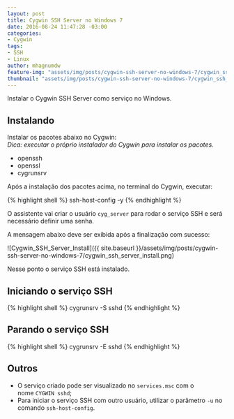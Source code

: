 ```yaml
---
layout: post
title: Cygwin SSH Server no Windows 7
date: 2016-08-24 11:47:28 -03:00
categories:
- Cygwin
tags:
- SSH
- Linux
author: mhagnumdw
feature-img: "assets/img/posts/cygwin-ssh-server-no-windows-7/cygwin_ssh_server_logo.png"
thumbnail: "assets/img/posts/cygwin-ssh-server-no-windows-7/cygwin_ssh_server_logo.png"
---
```


Instalar o Cygwin SSH Server como serviço no Windows.

<!--more-->

## Instalando

Instalar os pacotes abaixo no Cygwin:  
_Dica: executar o próprio instalador do Cygwin para instalar os pacotes._

- openssh
- openssl
- cygrunsrv

Após a instalação dos pacotes acima, no terminal do Cygwin, executar:

{% highlight shell %}
ssh-host-config -y
{% endhighlight %}

O assistente vai criar o usuário `cyg_server` para rodar o serviço SSH e será necessário definir uma senha.

A mensagem abaixo deve ser exibida após a finalização com sucesso:

![Cygwin_SSH_Server_Install]({{ site.baseurl }}/assets/img/posts/cygwin-ssh-server-no-windows-7/cygwin_ssh_server_install.png)

Nesse ponto o serviço SSH está instalado.

## Iniciando o serviço SSH

{% highlight shell %}
cygrunsrv -S sshd
{% endhighlight %}

## Parando o serviço SSH

{% highlight shell %}
cygrunsrv -E sshd
{% endhighlight %}

## Outros

- O serviço criado pode ser visualizado no `services.msc` com o nome `CYGWIN sshd`;
- Para iniciar o serviço SSH com outro usuário, utilizar o parâmetro `-u` no comando `ssh-host-config`.